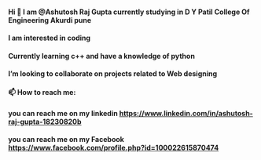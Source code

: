  #### Hi  👋  I am @Ashutosh Raj Gupta currently studying in D Y Patil College Of Engineering Akurdi pune
 #### I am interested in coding 
 #### Currently learning c++ and have a knowledge of python
 #### I’m looking to collaborate on projects related to Web designing
 #### 📫 How to reach me:
 #### you can reach me on my linkedin https://www.linkedin.com/in/ashutosh-raj-gupta-18230820b
 #### you can reach me on my Facebook https://www.facebook.com/profile.php?id=100022615870474

<!--
**AshutoshRajGupta/AshutoshRajGupta** is a ✨ _special_ ✨ repository because its `README.md` (this file) appears on your GitHub profile.

Here are some ideas to get you started:

- 🔭 I’m currently working on ...
- 🌱 I’m currently learning ...
- 👯 I’m looking to collaborate on ...
- 🤔 I’m looking for help with ...
- 💬 Ask me about ...
- 📫 How to reach me: ...
- 😄 Pronouns: ...
- ⚡ Fun fact: ...
-->
